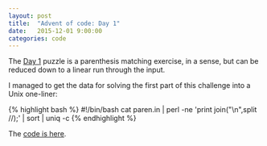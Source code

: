 ```yaml
---
layout: post
title:  "Advent of code: Day 1"
date:   2015-12-01 9:00:00
categories: code 
---
```


The [Day 1][day] puzzle is a parenthesis matching exercise, in a sense, but can be reduced down to a linear run through the input.

I managed to get the data for solving the first part of this challenge into a Unix one-liner:

{% highlight bash %}
#!/bin/bash
cat paren.in | perl -ne 'print join("\n",split //);' | sort | uniq -c
{% endhighlight %}

The [code is here][code].

[day]: http://adventofcode.com/day/1
[code]: https://github.com/bildzeitung/adventofcode/tree/master/01
